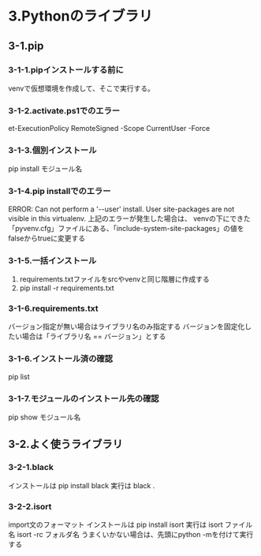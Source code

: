 # 3.Pythonのライブラリ

## 3-1.pip

### 3-1-1.pipインストールする前に

venvで仮想環境を作成して、そこで実行する。

### 3-1-2.activate.ps1でのエラー

et-ExecutionPolicy RemoteSigned -Scope CurrentUser -Force

### 3-1-3.個別インストール

pip install モジュール名

### 3-1-4.pip installでのエラー

ERROR: Can not perform a '--user' install. User site-packages are not visible in this virtualenv.
上記のエラーが発生した場合は、
venvの下にできた「pyvenv.cfg」ファイルにある、「include-system-site-packages」の値をfalseからtrueに変更する

### 3-1-5.一括インストール

1. requirements.txtファイルをsrcやvenvと同じ階層に作成する
2. pip install -r requirements.txt

### 3-1-6.requirements.txt

バージョン指定が無い場合はライブラリ名のみ指定する
バージョンを固定化したい場合は「ライブラリ名 == バージョン」とする

### 3-1-6.インストール済の確認
pip list

### 3-1-7.モジュールのインストール先の確認
pip show モジュール名

## 3-2.よく使うライブラリ

### 3-2-1.black

インストールは
pip install black
実行は
black .

### 3-2-2.isort

import文のフォーマット
インストールは
pip install isort
実行は
isort ファイル名
isort -rc フォルダ名
うまくいかない場合は、先頭にpython -mを付けて実行する
